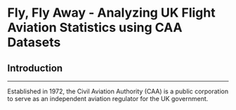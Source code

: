 Fly, Fly Away - Analyzing UK Flight Aviation Statistics using CAA Datasets
==========================================================================

## Introduction 
---------------

Established in 1972, the Civil Aviation Authority (CAA) is a public corporation to serve as an independent aviation regulator for 
the UK government.
